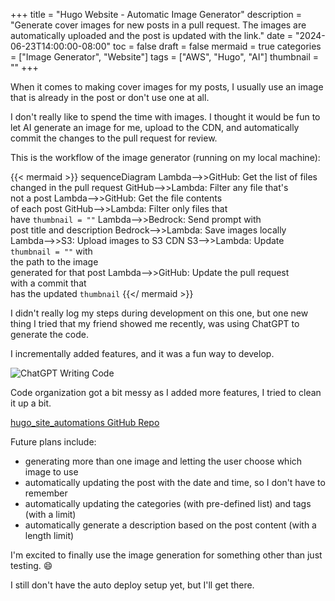 +++
title = "Hugo Website - Automatic Image Generator"
description = "Generate cover images for new posts in a pull request. The images are automatically uploaded and the post is updated with the link."
date = "2024-06-23T14:00:00-08:00"
toc = false
draft = false
mermaid = true
categories = ["Image Generator", "Website"]
tags = ["AWS", "Hugo", "AI"]
thumbnail = ""
+++

When it comes to making cover images for my posts, I usually use an image that is already in the post or don't use one at all.

I don't really like to spend the time with images. I thought it would be fun to let AI generate an image for me, upload to the CDN, and automatically commit the changes to the pull request for review.

This is the workflow of the image generator (running on my local machine):

{{< mermaid >}}
sequenceDiagram
    Lambda-->>GitHub: Get the list of files<br>changed in the pull request 
    GitHub-->>Lambda: Filter any file that's<br>not a post
    Lambda-->>GitHub: Get the file contents<br>of each post
    GitHub-->>Lambda: Filter only files that<br>have `thumbnail = ""`
    Lambda-->>Bedrock: Send prompt with<br>post title and description
    Bedrock-->>Lambda: Save images locally
    Lambda-->>S3: Upload images to S3 CDN
    S3-->>Lambda: Update `thumbnail = ""` with<br>the path to the image<br>generated for that post
    Lambda-->>GitHub: Update the pull request<br>with a commit that<br>has the updated `thumbnail`
{{</ mermaid >}}

I didn't really log my steps during development on this one, but one new thing I tried that my friend showed me recently, was using ChatGPT to generate the code.

I incrementally added features, and it was a fun way to develop.

![ChatGPT Writing Code](/images/2024/06/chatgpt_writing_code.png)

Code organization got a bit messy as I added more features, I tried to clean it up a bit.

[hugo_site_automations GitHub Repo](https://github.com/smyleeface/smylee_hugo_site_automations)

Future plans include:

* generating more than one image and letting the user choose which image to use
* automatically updating the post with the date and time, so I don't have to remember
* automatically updating the categories (with pre-defined list) and tags (with a limit)
* automatically generate a description based on the post content (with a length limit)

I'm excited to finally use the image generation for something other than just testing. :smile:

I still don't have the auto deploy setup yet, but I'll get there.
